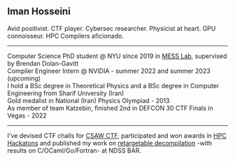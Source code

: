 ## Iman Hosseini
Avid positivist. CTF player. Cybersec researcher. Physicist at heart. GPU connoisseur. HPC Compilers aficionado.
_________________
Computer Science PhD student @ NYU since 2019 in [MESS Lab](https://messlab.moyix.net/), supervised by Brendan Dolan-Gavitt </br>
Compiler Engineer Intern @ NVIDIA - summer 2022 and summer 2023 (upcoming) </br>
I hold a BSc degree in Theoretical Physics and a BSc degree in Computer Engineering from Sharif University (Iran) </br>
Gold medalist in National (Iran) Physics Olympiad - 2013 </br> 
As member of team Katzebin, finished 2nd in DEFCON 30 CTF Finals in Vegas - 2022 </br>
_________________
I've devised CTF challs for [CSAW CTF](https://blog.osiris.cyber.nyu.edu/2020/12/01/cuda-reversing/), participated and won awards in [HPC Hackatons](https://community.arm.com/arm-community-blogs/b/high-performance-computing-blog/posts/aws-arm-ahug-hpc-cloud-hackathon) and published my work on [retargetable decompilation](https://www.ndss-symposium.org/ndss-paper/auto-draft-298/) -with results on C/OCaml/Go/Fortran- at NDSS BAR. 
